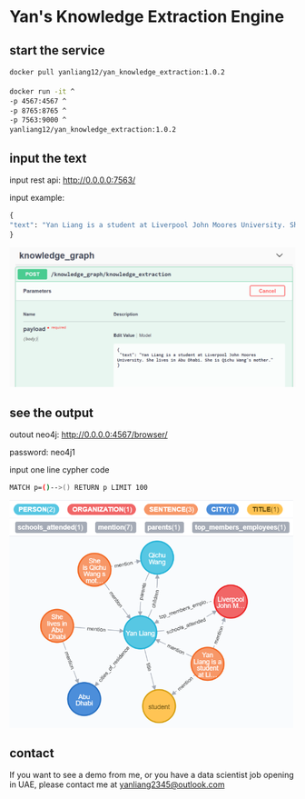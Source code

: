 # Yan's Knowledge Extraction Engine

## start the service

```bash
docker pull yanliang12/yan_knowledge_extraction:1.0.2

docker run -it ^
-p 4567:4567 ^
-p 8765:8765 ^
-p 7563:9000 ^
yanliang12/yan_knowledge_extraction:1.0.2
```

## input the text
input rest api: http://0.0.0.0:7563/

input example:

```python
{
"text": "Yan Liang is a student at Liverpool John Moores University. She lives in Abu Dhabi. She is Qichu Wang's mother."
}
```

<img src="input.png" width="800">


## see the output

outout neo4j: http://0.0.0.0:4567/browser/

password: neo4j1

input one line cypher code
```bash
MATCH p=()-->() RETURN p LIMIT 100
```

<img src="output.png" width="500">


## contact

If you want to see a demo from me, or you have a data scientist job opening in UAE, please contact me at yanliang2345@outlook.com
